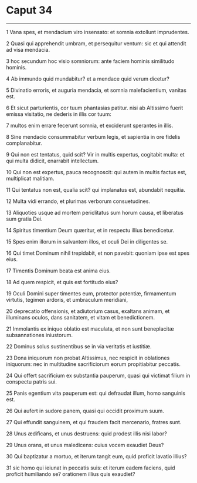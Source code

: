# Caput 34

***

1 Vana spes, et mendacium viro insensato: et somnia extollunt imprudentes.

2 Quasi qui apprehendit umbram, et persequitur ventum: sic et qui attendit ad visa mendacia.

3 hoc secundum hoc visio somniorum: ante faciem hominis similitudo hominis.

4 Ab immundo quid mundabitur? et a mendace quid verum dicetur?

5 Divinatio erroris, et auguria mendacia, et somnia malefacientium, vanitas est.

6 Et sicut parturientis, cor tuum phantasias patitur. nisi ab Altissimo fuerit emissa visitatio, ne dederis in illis cor tuum:

7 multos enim errare fecerunt somnia, et exciderunt sperantes in illis.

8 Sine mendacio consummabitur verbum legis, et sapientia in ore fidelis complanabitur.

9 Qui non est tentatus, quid scit? Vir in multis expertus, cogitabit multa: et qui multa didicit, enarrabit intellectum.

10 Qui non est expertus, pauca recognoscit: qui autem in multis factus est, multiplicat malitiam.

11 Qui tentatus non est, qualia scit? qui implanatus est, abundabit nequitia.

12 Multa vidi errando, et plurimas verborum consuetudines.

13 Aliquoties usque ad mortem periclitatus sum horum causa, et liberatus sum gratia Dei.

14 Spiritus timentium Deum quæritur, et in respectu illius benedicetur.

15 Spes enim illorum in salvantem illos, et oculi Dei in diligentes se.

16 Qui timet Dominum nihil trepidabit, et non pavebit: quoniam ipse est spes eius.

17 Timentis Dominum beata est anima eius.

18 Ad quem respicit, et quis est fortitudo eius?

19 Oculi Domini super timentes eum, protector potentiæ, firmamentum virtutis, tegimen ardoris, et umbraculum meridiani,

20 deprecatio offensionis, et adiutorium casus, exaltans animam, et illuminans oculos, dans sanitatem, et vitam et benedictionem.

21 Immolantis ex iniquo oblatio est maculata, et non sunt beneplacitæ subsannationes iniustorum.

22 Dominus solus sustinentibus se in via veritatis et iustitiæ.

23 Dona iniquorum non probat Altissimus, nec respicit in oblationes iniquorum: nec in multitudine sacrificiorum eorum propitiabitur peccatis.

24 Qui offert sacrificium ex substantia pauperum, quasi qui victimat filium in conspectu patris sui.

25 Panis egentium vita pauperum est: qui defraudat illum, homo sanguinis est.

26 Qui aufert in sudore panem, quasi qui occidit proximum suum.

27 Qui effundit sanguinem, et qui fraudem facit mercenario, fratres sunt.

28 Unus ædificans, et unus destruens: quid prodest illis nisi labor?

29 Unus orans, et unus maledicens: cuius vocem exaudiet Deus?

30 Qui baptizatur a mortuo, et iterum tangit eum, quid proficit lavatio illius?

31 sic homo qui ieiunat in peccatis suis: et iterum eadem faciens, quid proficit humiliando se? orationem illius quis exaudiet?

